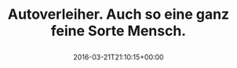 ---
retweeted: false
source: <a href="https://about.twitter.com/products/tweetdeck" rel="nofollow">TweetDeck</a>
entities:
  user_mentions: []
  urls: []
  symbols: []
  media:
  - expanded_url: https://twitter.com/bascht/status/712023540321492992/photo/1
    indices:
    - '53'
    - '76'
    url: https://t.co/5QXKKjDdV9
    media_url: http://pbs.twimg.com/media/CeGdme5UIAEH4B4.jpg
    id_str: '712023500555296769'
    id: '712023500555296769'
    media_url_https: https://pbs.twimg.com/media/CeGdme5UIAEH4B4.jpg
    sizes:
      small:
        w: '319'
        h: '69'
        resize: fit
      medium:
        w: '319'
        h: '69'
        resize: fit
      thumb:
        w: '69'
        h: '69'
        resize: crop
      large:
        w: '319'
        h: '69'
        resize: fit
    type: photo
    display_url: pic.twitter.com/5QXKKjDdV9
  hashtags: []
display_text_range:
- '0'
- '76'
favorite_count: '0'
id_str: '712023540321492992'
truncated: false
retweet_count: '0'
id: '712023540321492992'
possibly_sensitive: false
created_at: Mon Mar 21 21:10:15 +0000 2016
favorited: false
full_text: |-
  Autoverleiher.
  Auch so eine ganz feine Sorte Mensch.
lang: de
extended_entities:
  media:
  - expanded_url: https://twitter.com/bascht/status/712023540321492992/photo/1
    indices:
    - '53'
    - '76'
    url: https://t.co/5QXKKjDdV9
    media_url: http://pbs.twimg.com/media/CeGdme5UIAEH4B4.jpg
    id_str: '712023500555296769'
    id: '712023500555296769'
    media_url_https: https://pbs.twimg.com/media/CeGdme5UIAEH4B4.jpg
    sizes:
      small:
        w: '319'
        h: '69'
        resize: fit
      medium:
        w: '319'
        h: '69'
        resize: fit
      thumb:
        w: '69'
        h: '69'
        resize: crop
      large:
        w: '319'
        h: '69'
        resize: fit
    type: photo
    display_url: pic.twitter.com/5QXKKjDdV9
tags:
- pesos/twitter
date: '2016-03-21T21:10:15+00:00'
src: https://twitter.com/bascht/status/712023540321492992
original_url: https://twitter.com/bascht/status/712023540321492992
type: twitter_tweet
media_url: https://img.bascht.com/twitter/pbs.twimg.com/media/CeGdme5UIAEH4B4.jpg
text: |-
  Autoverleiher.
  Auch so eine ganz feine Sorte Mensch.
title: |
  Autoverleiher.
  Auch so eine ganz feine Sorte Mensch.

---